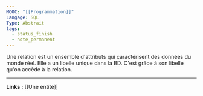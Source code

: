 ```yaml
---
MOOC: "[[Programmation]]"
Langage: SQL
Type: Abstrait
tags:
  - status_finish
  - note_permanent
---
```

Une relation est un ensemble d'attributs qui caractérisent des données du monde réel. Elle a un libelle unique dans la BD. C'est grâce à son libelle qu'on accède à la relation.

---
**Links :**
[[Une entité]]